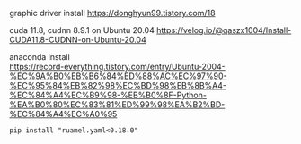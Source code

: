 
graphic driver install
https://donghyun99.tistory.com/18

cuda 11.8, cudnn 8.9.1 on Ubuntu 20.04
https://velog.io/@qaszx1004/Install-CUDA11.8-CUDNN-on-Ubuntu-20.04

anaconda install  
https://record-everything.tistory.com/entry/Ubuntu-2004-%EC%9A%B0%EB%B6%84%ED%88%AC%EC%97%90-%EC%95%84%EB%82%98%EC%BD%98%EB%8B%A4-%EC%84%A4%EC%B9%98-%EB%B0%8F-Python-%EA%B0%80%EC%83%81%ED%99%98%EA%B2%BD-%EC%84%A4%EC%A0%95

`pip install "ruamel.yaml<0.18.0"`
